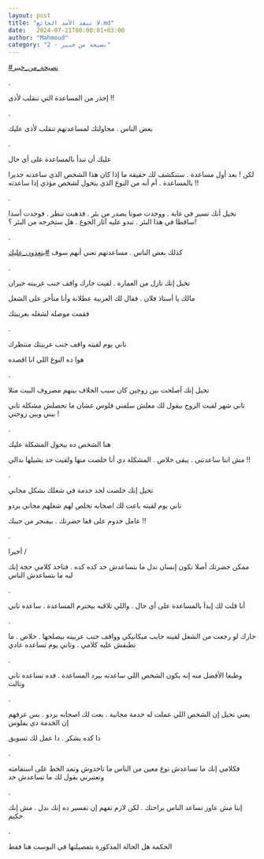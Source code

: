 ```yaml
---
layout: post
title: "لا تنقذ الأسد الجائع.md"
date:   2024-07-21T00:00:01+03:00
author: "Mahmoud"
category: "2 - نصيحة من خبير"
---
```

[<u>\#نصيحة_من_خبير</u>](https://www.facebook.com/hashtag/%D9%86%D8%B5%D9%8A%D8%AD%D8%A9_%D9%85%D9%86_%D8%AE%D8%A8%D9%8A%D8%B1?__eep__=6&__cft__%5b0%5d=AZXHT_e_Vo36q4TMxN6QhxjTGAJV8XIMIZ1KvSbp-cMvU8Bz0i2zA8N_KSOejw-PIMbBQAVjTEinDUv6BYO_xDyegqQTXXGe1oiuOz6r-py_jfLNy75au4LAyJjb_q3Wml8YjEQTCVp0sSvIfVhNVZ3BgSUpc14H89uGllyNtfWDa89gmV9x2InE5Te_O5op-0A&__tn__=*NK-R)

.

إحذر من المساعدة التي تنقلب لأذى !!

.

بعض الناس . محاولتك لمساعدتهم تنقلب لأذى عليك

.

عليك أن تبدأ بالمساعدة على أي حال

لكن ! بعد أول مساعدة . ستنكشف لك حقيقة ما إذا كان هذا
الشخص الذي ساعدته جديرا بالمساعدة . أم أنه من النوع الذي يتحول لشخص مؤذي
إذا ساعدته !!

.

تخيل أنك تسير في غابة . ووجدت صوتا يصدر من بئر . فذهبت
تنظر . فوجدت أسدا ساقطا في هذا البئر . تبدو عليه آثار الجوع . هل ستخرجه
من البئر ؟!

.

كذلك بعض الناس . مساعدتهم تعني أنهم سوف
[<u>\#يتغذون_عليك</u>](https://www.facebook.com/hashtag/%D9%8A%D8%AA%D8%BA%D8%B0%D9%88%D9%86_%D8%B9%D9%84%D9%8A%D9%83?__eep__=6&__cft__%5b0%5d=AZXHT_e_Vo36q4TMxN6QhxjTGAJV8XIMIZ1KvSbp-cMvU8Bz0i2zA8N_KSOejw-PIMbBQAVjTEinDUv6BYO_xDyegqQTXXGe1oiuOz6r-py_jfLNy75au4LAyJjb_q3Wml8YjEQTCVp0sSvIfVhNVZ3BgSUpc14H89uGllyNtfWDa89gmV9x2InE5Te_O5op-0A&__tn__=*NK-R)

.

تخيل إنك نازل من العمارة . لقيت جارك واقف جنب عربيته
حيران

مالك يا أستاذ فلان . فقال لك العربية عطلانة وأنا متأخر
على الشغل

فقمت موصله لشغله بعربيتك

.

تاني يوم لقيته واقف جنب عربيتك منتظرك

هوا ده النوع اللي انا اقصده

.

تخيل إنك أصلحت بين زوجين كان سبب الخلاف بينهم مصروف
البيت مثلا

تاني شهر لقيت الزوج بيقول لك معلش سلفني فلوس عشان ما
تحصلش مشكلة تاني بيني وبين زوجتي !

.

هنا الشخص ده بيحول المشكلة عليك

مش انتا ساعدتني . يبقى خلاص . المشكلة دي أنا خلصت منها
ولقيت حد يشيلها بدالي !!

.

تخيل إنك خلصت لحد خدمة في شغلك بشكل مجاني

تاني يوم لقيته باعت لك اصحابه تخلص لهم شغلهم مجاني
بردو

عامل خدوم على قفا حضرتك . بيفنجر من جيبك !!

.

أخيرا /

ممكن حضرتك أصلا تكون إنسان ندل ما بتساعدش حد كده كده .
فتاخد كلامي حجة إنك ليه ما بتساعدش الناس

.

أنا قلت لك إبدأ بالمساعدة على أي حال . واللي تلاقيه
بيحترم المساعدة . ساعده تاني

.

جارك لو رجعت من الشغل لقيته جايب ميكانيكي وواقف جنب
عربيته بيصلحها . خلاص . ما تطبقش عليه كلامي . وتاني يوم تساعده
عادي

.

وطبعا الأفضل منه إنه يكون الشخص اللي ساعدته بيرد
المساعدة . فده تساعده تاني وتالت

.

يعني تخيل إن الشخص اللي عملت له خدمة مجانية . بعت لك
اصحابه بردو . بس عرفهم إن الخدمة دي بفلوس

دا كده يشكر . دا عمل لك تسويق

.

فكلامي إنك ما تساعدش نوع معين من الناس ما تاخدوش وتمد
الخط على استقامته وتعتبرني بقول لك ما تساعدش حد

.

إنتا مش عاوز تساعد الناس براحتك . لكن لازم تفهم إن تفسير
ده إنك ندل . مش إنك حكيم

.

الحكمة هل الحالة المذكورة بتفصيلتها في البوست هنا
فقط
